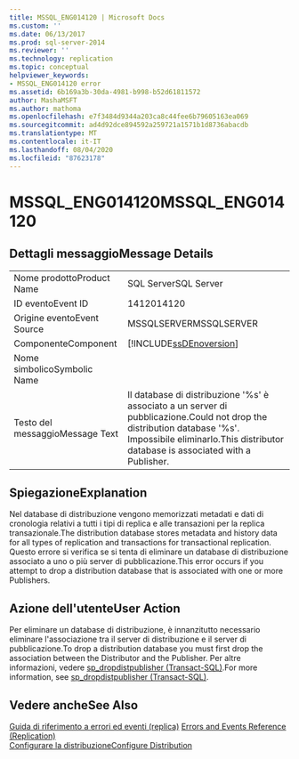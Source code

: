 ```yaml
---
title: MSSQL_ENG014120 | Microsoft Docs
ms.custom: ''
ms.date: 06/13/2017
ms.prod: sql-server-2014
ms.reviewer: ''
ms.technology: replication
ms.topic: conceptual
helpviewer_keywords:
- MSSQL_ENG014120 error
ms.assetid: 6b169a3b-30da-4981-b998-b52d61811572
author: MashaMSFT
ms.author: mathoma
ms.openlocfilehash: e7f3484d9344a203ca8c44fee6b79605163ea069
ms.sourcegitcommit: ad4d92dce894592a259721a1571b1d8736abacdb
ms.translationtype: MT
ms.contentlocale: it-IT
ms.lasthandoff: 08/04/2020
ms.locfileid: "87623178"
---
```

# <a name="mssql_eng014120"></a><span data-ttu-id="122e9-102">MSSQL_ENG014120</span><span class="sxs-lookup"><span data-stu-id="122e9-102">MSSQL_ENG014120</span></span>
    
## <a name="message-details"></a><span data-ttu-id="122e9-103">Dettagli messaggio</span><span class="sxs-lookup"><span data-stu-id="122e9-103">Message Details</span></span>  
  
|||  
|-|-|  
|<span data-ttu-id="122e9-104">Nome prodotto</span><span class="sxs-lookup"><span data-stu-id="122e9-104">Product Name</span></span>|<span data-ttu-id="122e9-105">SQL Server</span><span class="sxs-lookup"><span data-stu-id="122e9-105">SQL Server</span></span>|  
|<span data-ttu-id="122e9-106">ID evento</span><span class="sxs-lookup"><span data-stu-id="122e9-106">Event ID</span></span>|<span data-ttu-id="122e9-107">14120</span><span class="sxs-lookup"><span data-stu-id="122e9-107">14120</span></span>|  
|<span data-ttu-id="122e9-108">Origine evento</span><span class="sxs-lookup"><span data-stu-id="122e9-108">Event Source</span></span>|<span data-ttu-id="122e9-109">MSSQLSERVER</span><span class="sxs-lookup"><span data-stu-id="122e9-109">MSSQLSERVER</span></span>|  
|<span data-ttu-id="122e9-110">Componente</span><span class="sxs-lookup"><span data-stu-id="122e9-110">Component</span></span>|[!INCLUDE[ssDEnoversion](../../includes/ssdenoversion-md.md)]|  
|<span data-ttu-id="122e9-111">Nome simbolico</span><span class="sxs-lookup"><span data-stu-id="122e9-111">Symbolic Name</span></span>||  
|<span data-ttu-id="122e9-112">Testo del messaggio</span><span class="sxs-lookup"><span data-stu-id="122e9-112">Message Text</span></span>|<span data-ttu-id="122e9-113">Il database di distribuzione '%s' è associato a un server di pubblicazione.</span><span class="sxs-lookup"><span data-stu-id="122e9-113">Could not drop the distribution database '%s'.</span></span> <span data-ttu-id="122e9-114">Impossibile eliminarlo.</span><span class="sxs-lookup"><span data-stu-id="122e9-114">This distributor database is associated with a Publisher.</span></span>|  
  
## <a name="explanation"></a><span data-ttu-id="122e9-115">Spiegazione</span><span class="sxs-lookup"><span data-stu-id="122e9-115">Explanation</span></span>  
 <span data-ttu-id="122e9-116">Nel database di distribuzione vengono memorizzati metadati e dati di cronologia relativi a tutti i tipi di replica e alle transazioni per la replica transazionale.</span><span class="sxs-lookup"><span data-stu-id="122e9-116">The distribution database stores metadata and history data for all types of replication and transactions for transactional replication.</span></span> <span data-ttu-id="122e9-117">Questo errore si verifica se si tenta di eliminare un database di distribuzione associato a uno o più server di pubblicazione.</span><span class="sxs-lookup"><span data-stu-id="122e9-117">This error occurs if you attempt to drop a distribution database that is associated with one or more Publishers.</span></span>  
  
## <a name="user-action"></a><span data-ttu-id="122e9-118">Azione dell'utente</span><span class="sxs-lookup"><span data-stu-id="122e9-118">User Action</span></span>  
 <span data-ttu-id="122e9-119">Per eliminare un database di distribuzione, è innanzitutto necessario eliminare l'associazione tra il server di distribuzione e il server di pubblicazione.</span><span class="sxs-lookup"><span data-stu-id="122e9-119">To drop a distribution database you must first drop the association between the Distributor and the Publisher.</span></span> <span data-ttu-id="122e9-120">Per altre informazioni, vedere [sp_dropdistpublisher &#40;Transact-SQL&#41;](/sql/relational-databases/system-stored-procedures/sp-dropdistpublisher-transact-sql).</span><span class="sxs-lookup"><span data-stu-id="122e9-120">For more information, see [sp_dropdistpublisher &#40;Transact-SQL&#41;](/sql/relational-databases/system-stored-procedures/sp-dropdistpublisher-transact-sql).</span></span>  
  
## <a name="see-also"></a><span data-ttu-id="122e9-121">Vedere anche</span><span class="sxs-lookup"><span data-stu-id="122e9-121">See Also</span></span>  
 <span data-ttu-id="122e9-122">[Guida di riferimento a errori ed eventi &#40;replica&#41;](errors-and-events-reference-replication.md) </span><span class="sxs-lookup"><span data-stu-id="122e9-122">[Errors and Events Reference &#40;Replication&#41;](errors-and-events-reference-replication.md) </span></span>  
 [<span data-ttu-id="122e9-123">Configurare la distribuzione</span><span class="sxs-lookup"><span data-stu-id="122e9-123">Configure Distribution</span></span>](configure-distribution.md)  
  
  
